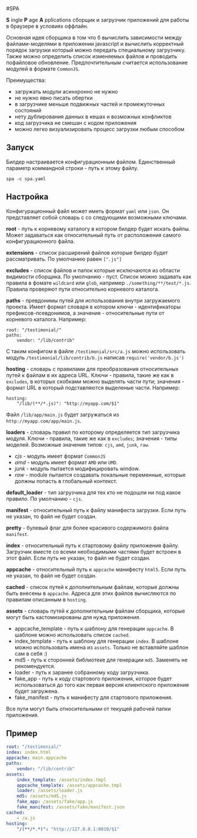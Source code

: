 #SPA

**S** ingle **P** age **A** pplications сборщик и загрузчик приложений для работы в браузере в условиях оффлайн.

Основная идея сборщика в том что б вычислить зависимости между файлами-моделями в приложении javascript и вычислить корректный порядок загрузки который можно передать специальному загрузчику. Также можно определить список изменяемых файлов и проводить пофайловое обновление. Предпочтительным считается использование модулей в формате `CommonJS`.

Преимущества:

  - загружать модули асинхронно не нужно
  - не нужно явно писать обертки
  - в загрузчике меньше подвижных частей и промежуточных состояний
  - нету дублирования данных в кешах и возможных конфликтов
  - код загрузчика не смешан с кодом приложения
  - можно легко визуализировать процесс загрузки любым способом

## Запуск

Билдер настраивается конфигурационным файлом. Единственный параметр коммандной строки - путь к этому файлу. 

```
spa -c spa.yaml
```

## Настройка

Конфигурационный файл может иметь формат `yaml` или `json`. Он представляет собой словарь с со следующими возможными ключами.

**root** - путь к корневому каталогу в котором билдер будет искать файлы. Может задаваться как относительный путь от расположения самого конфигурационного файла.

**extensions** - список расширений файлов которые билдер будет рассматривать. По умолчанию равен `[".js"]`

**excludes** - список файлов и папок которые исключаются из области видимости сборщика. По умолчанию - пуст. Список можно задавать как правила в фомате `wildcard` или `glob`, например `./something/**/test/*.js`. Правила проверяют пути относительно корневого каталога.

**paths** - превдонимы путей для использования внутри загружаемого проекта. Имеет формат словаря в котором ключи - идентификаторы префиксов-псевдонимов, а значения - относительные пути от корневого каталога. Например:

```
root: "/testimonial/"
paths:
    vendor: "/lib/contrib"
```

С таким конфигом в файле `/testimonial/src/a.js` можно использовать модуль `/testimonial/lib/contrib/b.js` написав `require('vendor/b.js')`

**hosting** - словарь с правилами для преобразования относительных путей к файлам в их адреса URL. Ключи - правила, такие же как в `excludes`, в которых скобками можно выделять части пути; значения - формат URL в который подставляются выделеные части. Например:

```
hosting:
    "/lib/(**/*.js)": "http://myapp.com/$1"
```

Файл `/lib/app/main.js` будет загружаться из `http://myapp.com/app/main.js`.

**loaders** - словарь правил по которому определяется тип загрузчика модуля. Ключи - правила, такие же как в `excludes`; значения - типы моделей. Возможные значения типов: `cjs`, `amd`, `junk`, `raw`.

- _cjs_ - модуль имеет формат `CommonJS`
- _amd_ - модуль имеет формат `AMD` или `UMD`.
- _junk_ - модуль пытается модифицировать window.
- _raw_ - module пытается создавать локальные переменные, которые должны попасть в глобальный контекст.

**default_loader** - тип загрузчика для тех кто не подошли ни под какое правило. По умолчанию - `cjs`.

**manifest** - относительный путь к файлу манифеста загрузки. Если путь не указан, то файл не будет создан.

**pretty** - булевый флаг для более красивого содержимого файла `manifest`.

**index** - относительный путь к стартовому файлу приложения файлу. Загрузчик вместе со всеми необходимыми частями будет встроен в этот файл. Если путь не указан, то файл не будет создан.

**appcache** - относительный путь к `appcache` манифесту `html5`. Если путь не указан, то файл не будет создан.

**cached** - список путей к дополнительным файлам, которые должны быть внесены в `appcache`. Адреса для этих файлов вычисляются по правилам описанным в `hosting`.

**assets** - словарь путей к дополнительным файлам сборщика, которые могут быть кастомизированы для нужд приложения.

- appcache_template - путь к шаблону для генерации `appcache`. В шаблоне можно использовать список `cached`.
- index_template - путь к шаблону для генерации `index`. В шаблоне можно использовать имена из `assets`. Только не вставляйте шаблон сам в себя :)
- md5 - путь к сторонней библиотеке для генерации `md5`. Заменять не рекомендуется.
- loader - путь к заранее собранному коду загрузчика.
- fake_app - путь к коду стартового приложения, которое будет использоваться до того как первая версия клиентского приложения будет загружена.
- fake_manifest - путь к манифесту для стартового приложения.

Все пути могут быть относительными от текущей рабочей папки приложения.

## Пример

```yaml
root: "/testimonial/"
index: index.html
appcache: main.appcache
paths:
    vendor: "/lib/contrib"
assets:
    index_template: /assets/index.tmpl
    appcache_template: /assets/appcache.tmpl
    loader: /assets/loader.js
    md5: /assets/md5.js
    fake_app: /assets/fake/app.js
    fake_manifest: /assets/fake/manifest.json
cached:
    - /a.js
hosting:
    "/(**/*.*)": "http://127.0.0.1:8010/$1"
```